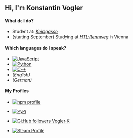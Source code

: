 ## Hi, I'm Konstantin Vogler
#### What do I do?
* Student at: [_Keimgasse_](https://keimgasse.at/)
* (starting September) Studying at [_HTL-Rennweg_](https://www.htlrennweg.at/) in Vienna

#### Which languages ​​do I speak?
* [![JavaScript](https://img.shields.io/badge/JavaScript-F7DF1E?style=for-the-badge&logo=javascript&logoColor=black)](https://www.javascript.com/)
* [![Python](https://img.shields.io/badge/Python-3776AB?style=for-the-badge&logo=python&logoColor=white)](https://www.python.org/)
* [![C++](https://img.shields.io/badge/C%2B%2B-00599C?style=for-the-badge&logo=cplusplus&logoColor=white)](https://cplusplus.com/)
* _(English)_
* _(German)_

#### My Profiles
* [![npm profile](https://img.shields.io/badge/npm-red?style=for-the-badge&logo=npm&labelColor=FF0000&color=FF0000)](https://www.npmjs.com/~vogler-k)
* [![PyPi](https://img.shields.io/badge/PyPi-blue?style=for-the-badge&logo=pypi&labelColor=005080&color=005080)](https://pypi.org/user/Vogler-K/)

* [![GitHub followers Vogler-K](https://img.shields.io/github/followers/Vogler-K?style=for-the-badge&logo=Github&labelColor=404040&color=404040)](https://github.com/Vogler-K/)
* [![Steam Profile](https://img.shields.io/badge/Steam-blue?style=for-the-badge&logo=Steam)](https://steamcommunity.com/id/RaspyHickory641_HH/)
